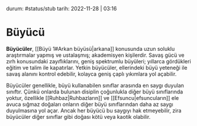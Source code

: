 durum: #status/stub 
tarih: 2022-11-28 | 03:16
# Büyücü
**Büyücüler**, [[Büyü 1#Arkan büyüsü|arkana]] konusunda uzun soluklu araştırmalar yapmış ve ustalaşmış; akademisyen kişilerdir. Savaş gücü ve zırh konusundaki zayıflıklarını, geniş spektrumlu büyüleri; yıllarca gördükleri eğitim ve talim ile kapatırlar. Yetkin büyücüler, ellerindeki büyü yeteneği ile savaş alanını kontrol edebilir, kolayca geniş çaplı yıkımlara yol açabilir.

Büyücüler genellikle, büyü kullanabilen sınıflar arasında en saygı duyulan sınıftır. Çünkü onlarda bulunan disiplin çoğunlukla diğer büyü sınıflarında yoktur, özellikle [[Ruhbaz|Ruhbazların]] ve [[Efsuncu|efsuncuların]] ele avuca sığmaz doğaları onların diğer büyü sınıflarından daha az saygı duyulmasına yol açar. Ancak her büyücü bu saygıyı hak etmeyebilir, zira büyücüler diğer sınıflar gibi doğası kötü veya kaotik olabilir.